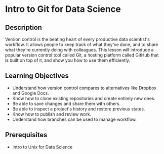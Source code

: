 # Intro to Git for Data Science

## Description

Version control is the beating heart of every productive data scientist's workflow.
It allows people to keep track of what they've done,
and to share what they're currently doing with colleagues.
This lesson will introduce a popular version control tool called Git,
a hosting platform called GitHub that is built on top of it,
and show you how to use them efficiently.

## Learning Objectives

* Understand how version control compares to alternatives like Dropbox and Google Docs.
* Know how to clone existing repositories and create entirely new ones.
* Be able to save changes and share them with others.
* Be able to inspect a project's history and restore previous states.
* Know how to publish and review work.
* Understand how branches can be used to manage workflow.

## Prerequisites

* Intro to Unix for Data Science
